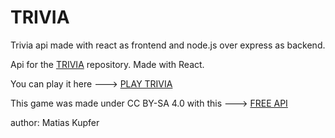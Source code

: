 # TRIVIA

Trivia api made with react as frontend and node.js over express as backend.

Api for the [TRIVIA](https://github.com/matiascfgm/react-trivia) repository. Made with React.

You can play it here ---> [PLAY TRIVIA](https://matiascfgm.github.io/react-trivia)

This game was made under CC BY-SA 4.0 with this ---> [FREE API](https://opentdb.com/)

author: Matias Kupfer
